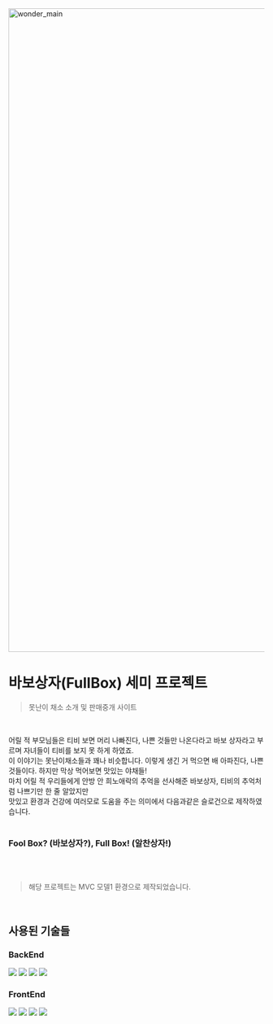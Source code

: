 <img width="1265" alt="wonder_main" src="https://user-images.githubusercontent.com/105254085/235295059-c806fc8f-3bf8-4b94-a184-cf38e06719c5.png">


# 바보상자(FullBox) 세미 프로젝트
> 못난이 채소 소개 및 판매중개 사이트

<br/>

어릴 적 부모님들은 티비 보면 머리 나빠진다, 나쁜 것들만 나온다라고 바보 상자라고 부르며 자녀들이 티비를 보지 못 하게 하였죠.
<br>
이 이야기는 못난이채소들과 꽤나 비슷합니다. 이렇게 생긴 거 먹으면 배 아파진다, 나쁜 것들이다. 하지만 막상 먹어보면 맛있는 야채들!
<br>
마치 어릴 적 우리들에게 안방 안 희노애락의 추억을 선사해준 바보상자, 티비의 추억처럼 나쁘기만 한 줄 알았지만
<br>
맛있고 환경과 건강에 여러모로 도움을 주는 의미에서 다음과같은 슬로건으로 제작하였습니다.
<br><br>
### Fool Box? (바보상자?), Full Box! (알찬상자!)

<br><br>

> 해당 프로젝트는 MVC 모델1 환경으로 제작되었습니다. 

<br>

## 사용된 기술들
### BackEnd   
<img src="https://img.shields.io/badge/Java-007396?style=for-the-badge&logo=Java&logoColor=white"/></a>
<img src="https://img.shields.io/badge/Oracle-red?style=for-the-badge&logo=oracle&logoColor=white"/></a>
<img src="https://img.shields.io/badge/SqlDeveloper-548294?style=for-the-badge&logo=sqldeveloper&logoColor=white"/></a>
<img src="https://img.shields.io/badge/Tomcat-F8DC75?style=for-the-badge&logo=apachetomcat&logoColor=black"/></a>
### FrontEnd   
<img src="https://img.shields.io/badge/Html5-E34F26?style=for-the-badge&logo=Html5&logoColor=white"/></a>
<img src="https://img.shields.io/badge/CSS3-1572B6?style=for-the-badge&logo=CSS3&logoColor=white"/></a>
<img src="https://img.shields.io/badge/JavaScript-F7DF1E?style=for-the-badge&logo=javascript&logoColor=black"/></a>
<img src="https://img.shields.io/badge/jQuery-0769AD?style=for-the-badge&logo=jquery&logoColor=white"/></a>


<br>



